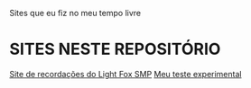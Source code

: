 Sites que eu fiz no meu tempo livre

<h1>SITES NESTE REPOSITÓRIO</h1>
<a href="https://henryttwoshoes.github.io/Sites/Recordações%20do%20LF/index.html">Site de recordações do Light Fox SMP</a>
<a href="https://henryttwoshoes.github.io/Sites/Teste/index.html">Meu teste experimental</a>